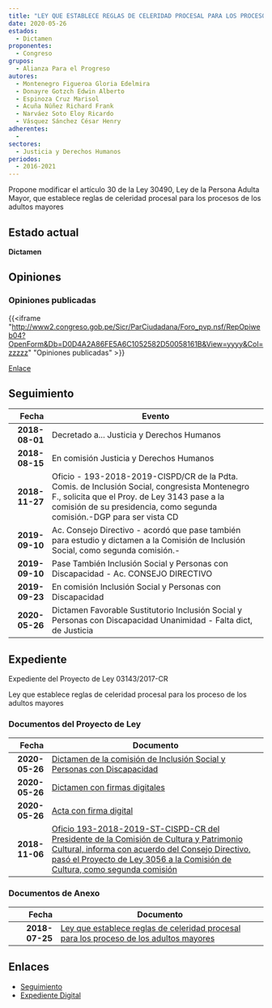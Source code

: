 ```yaml
---
title: "LEY QUE ESTABLECE REGLAS DE CELERIDAD PROCESAL PARA LOS PROCESOS DE LOS ADULTOS MAYORES"
date: 2020-05-26
estados: 
  - Dictamen
proponentes: 
  - Congreso
grupos: 
  - Alianza Para el Progreso
autores: 
  - Montenegro Figueroa Gloria Edelmira
  - Donayre Gotzch Edwin Alberto
  - Espinoza Cruz Marisol
  - Acuña Núñez Richard Frank
  - Narváez Soto Eloy Ricardo
  - Vásquez Sánchez César Henry
adherentes: 
  - 
sectores: 
  - Justicia y Derechos Humanos
periodos: 
  - 2016-2021
---
```


Propone modificar el artículo 30 de la Ley 30490, Ley de la Persona Adulta Mayor, que establece reglas de celeridad procesal para los procesos de los adultos mayores


## Estado actual

**Dictamen**

## Opiniones

### Opiniones publicadas

{{<iframe "http://www2.congreso.gob.pe/Sicr/ParCiudadana/Foro_pvp.nsf/RepOpiweb04?OpenForm&Db=D0D4A2A86FE5A6C1052582D50058161B&View=yyyy&Col=zzzzz" "Opiniones publicadas" >}}

[Enlace](http://www2.congreso.gob.pe/Sicr/ParCiudadana/Foro_pvp.nsf/RepOpiweb04?OpenForm&Db=D0D4A2A86FE5A6C1052582D50058161B&View=yyyy&Col=zzzzz)

## Seguimiento

| Fecha | Evento |
|------:|--------|
| **2018-08-01** | Decretado a... Justicia y Derechos Humanos|
| **2018-08-15** | En comisión Justicia y Derechos Humanos|
| **2018-11-27** | Oficio - 193-2018-2019-CISPD/CR de la Pdta. Comis. de Inclusión Social, congresista Montenegro F., solicita que el Proy. de Ley 3143 pase a la comisión de su presidencia, como segunda comisión.-DGP para ser vista CD|
| **2019-09-10** | Ac. Consejo Directivo - acordó que pase también para estudio y dictamen a la Comisión de Inclusión Social, como segunda comisión.-|
| **2019-09-10** | Pase También Inclusión Social y Personas con Discapacidad - Ac. CONSEJO DIRECTIVO|
| **2019-09-23** | En comisión Inclusión Social y Personas con Discapacidad|
| **2020-05-26** | Dictamen Favorable Sustitutorio Inclusión Social y Personas con Discapacidad Unanimidad - Falta dict, de Justicia|


## Expediente

Expediente del Proyecto de Ley 03143/2017-CR

Ley que establece reglas de celeridad procesal para los proceso de los adultos mayores


### Documentos del Proyecto de Ley

| Fecha | Documento |
|------:|--------|
| **2020-05-26** | [Dictamen de la comisión de Inclusión Social y Personas con Discapacidad](http://www.leyes.congreso.gob.pe/Documentos/2016_2021/Dictamenes/Proyectos_de_Ley/03143DC13MAY20200526.pdf) |
| **2020-05-26** | [Dictamen con firmas digitales](http://www.leyes.congreso.gob.pe/Documentos/2016_2021/Dictamenes/Proyectos_de_Ley/03143DC13MAY.pdf) |
| **2020-05-26** | [Acta con firma digital](http://www.leyes.congreso.gob.pe/Documentos/2016_2021/Actas/Comisiones_Ordinarias/ACTA-CISPD-03143.pdf) |
| **2018-11-06** | [Oficio 193-2018-2019-ST-CISPD-CR del Presidente de la Comisión de Cultura y Patrimonio Cultural, informa con acuerdo del Consejo Directivo, pasó el Proyecto de Ley 3056 a la Comisión de Cultura, como segunda comisión](http://www.leyes.congreso.gob.pe/Documentos/2016_2021/Dictamenes/Proyectos_de_Ley/03477DC08MAY20181122.pdf) |

### Documentos de Anexo

| Fecha | Documento |
|------:|--------|
| **2018-07-25** | [Ley que establece reglas de celeridad procesal para los proceso de los adultos mayores](http://www.leyes.congreso.gob.pe/Documentos/2016_2021/Proyectos_de_Ley_y_de_Resoluciones_Legislativas/PL0314320180725..pdf) |

## Enlaces 

- [Seguimiento](http://www2.congreso.gob.pe/Sicr/TraDocEstProc/CLProLey2016.nsf/f7fff46988ca05b1052578e100829cc7/dabcb463ed7880de052582d500613ce0?OpenDocument)
- [Expediente Digital](http://www2.congreso.gob.pe/Sicr/TraDocEstProc/CLProLey2016.nsf/f7fff46988ca05b1052578e100829cc7/dabcb463ed7880de052582d500613ce0?OpenDocument&Click=05257FB7005EB655.eb71d0cf91d8294e05256cdf006b5706/$Body/0.1C6C)
